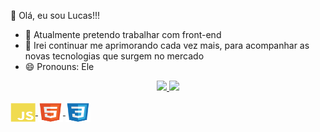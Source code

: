 👋 Olá, eu sou Lucas!!!

- 🔭 Atualmente pretendo trabalhar com front-end
- 🌱 Irei continuar me aprimorando cada vez mais, para acompanhar as novas tecnologias que surgem no mercado
- 😄 Pronouns: Ele

<div align="center">
  <a href="https://github.com/Lucs25">
  <img height="180em" src="https://github-readme-stats.vercel.app/api?username=Lucs25&show_icons=true&theme=tokyonight&include_all_commits=true&count_private=true"/>
  <img height="180em" src="https://github-readme-stats.vercel.app/api/top-langs/?username=Lucs25&layout=compact&langs_count=7&theme=tokyonight"/>
</div>
  
  <div style="display: inline_block"><br>
  <img align="center" alt="Lucs25-Js" height="30" width="40" src="https://raw.githubusercontent.com/devicons/devicon/master/icons/javascript/javascript-plain.svg">
  <img align="center" alt="Lucs25-HTML" height="30" width="40" src="https://raw.githubusercontent.com/devicons/devicon/master/icons/html5/html5-original.svg">
  <img align="center" alt="Lucs25-CSS" height="30" width="40" src="https://raw.githubusercontent.com/devicons/devicon/master/icons/css3/css3-original.svg">
  </div>
